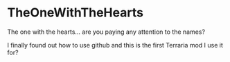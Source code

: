 # TheOneWithTheHearts
The one with the hearts... are you paying any attention to the names?

I finally found out how to use github and this is the first Terraria mod I use it for?
